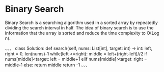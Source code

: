 # Binary Search
Binary Search is a searching algorithm used in a sorted array by repeatedly dividing the search interval in half. The idea of binary search is to use the information that the array is sorted and reduce the time complexity to O(Log n). 


、、、
class Solution:
    def search(self, nums: List[int], target: int) -> int:
        left, right = 0, len(nums)-1
        while(left <=right):
            middle = left+(right-left)//2
            if nums[middle]<target:
                left = middle+1
            elif nums[middle]>target:
                right = middle-1
            else:
                return middle
        return -1
、、、
